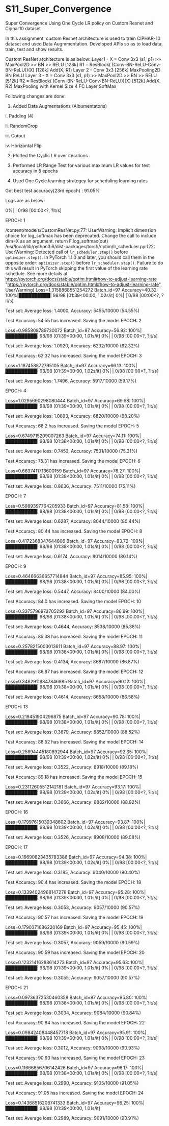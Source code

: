 # S11_Super_Convergence
Super Convergence Using One Cycle LR policy on Custom Resnet and Ciphar10 dataset

In this assignment, custom Resnet architecture is used to train CIPHAR-10 dataset and used Data Augmmentation. Developed APIs so as to load data, train, test and show results.

Custom ResNet architecture is as below:
Layer1 -
    X = Conv 3x3 (s1, p1) >> MaxPool2D >> BN >> RELU [128k]
    R1 = ResBlock( (Conv-BN-ReLU-Conv-BN-ReLU))(X) [128k] 
    Add(X, R1)
Layer 2 -
    Conv 3x3 [256k]
    MaxPooling2D
    BN
    ReLU
Layer 3 -
    X = Conv 3x3 (s1, p1) >> MaxPool2D >> BN >> RELU [512k]
    R2 = ResBlock( (Conv-BN-ReLU-Conv-BN-ReLU))(X) [512k]
    Add(X, R2)
MaxPooling with Kernel Size 4
FC Layer 
SoftMax

Following changes are done:

1. Added Data Augmentations (Albumentatons)

i. Padding (4)

ii. RandomCrop

iii. Cutout

iv. Horizontal Flip

2. Plotted the Cyclic LR over iterations

3. Performed LR Range Test for various maximum LR values for test accuracy in 5 epochs

4. Used One Cycle learning strategey for scheduling learning rates

Got best test accuracy(23rd epoch) : 91.05%

Logs are as below:

  0%|          | 0/98 [00:00<?, ?it/s]

EPOCH: 1

/content/models/CustomResNet.py:77: UserWarning: Implicit dimension choice for log_softmax has been deprecated. Change the call to include dim=X as an argument.
  return F.log_softmax(out)
/usr/local/lib/python3.6/dist-packages/torch/optim/lr_scheduler.py:122: UserWarning: Detected call of `lr_scheduler.step()` before `optimizer.step()`. In PyTorch 1.1.0 and later, you should call them in the opposite order: `optimizer.step()` before `lr_scheduler.step()`.  Failure to do this will result in PyTorch skipping the first value of the learning rate schedule. See more details at https://pytorch.org/docs/stable/optim.html#how-to-adjust-learning-rate
  "https://pytorch.org/docs/stable/optim.html#how-to-adjust-learning-rate", UserWarning)
Loss=1.3158868551254272 Batch_id=97 Accuracy=40.32: 100%|██████████| 98/98 [01:39<00:00,  1.02s/it]
  0%|          | 0/98 [00:00<?, ?it/s]


Test set: Average loss: 1.4000, Accuracy: 5455/10000 (54.55%)

Test Accuracy: 54.55 has increased. Saving the model
EPOCH: 2

Loss=0.985808789730072 Batch_id=97 Accuracy=56.92: 100%|██████████| 98/98 [01:39<00:00,  1.01s/it]
  0%|          | 0/98 [00:00<?, ?it/s]


Test set: Average loss: 1.0920, Accuracy: 6232/10000 (62.32%)

Test Accuracy: 62.32 has increased. Saving the model
EPOCH: 3

Loss=1.187458872795105 Batch_id=97 Accuracy=66.13: 100%|██████████| 98/98 [01:39<00:00,  1.02s/it]
  0%|          | 0/98 [00:00<?, ?it/s]


Test set: Average loss: 1.7496, Accuracy: 5917/10000 (59.17%)

EPOCH: 4

Loss=1.0295690298080444 Batch_id=97 Accuracy=69.68: 100%|██████████| 98/98 [01:39<00:00,  1.01s/it]
  0%|          | 0/98 [00:00<?, ?it/s]


Test set: Average loss: 1.0893, Accuracy: 6820/10000 (68.20%)

Test Accuracy: 68.2 has increased. Saving the model
EPOCH: 5

Loss=0.6749715209007263 Batch_id=97 Accuracy=74.11: 100%|██████████| 98/98 [01:38<00:00,  1.01s/it]
  0%|          | 0/98 [00:00<?, ?it/s]


Test set: Average loss: 0.7453, Accuracy: 7531/10000 (75.31%)

Test Accuracy: 75.31 has increased. Saving the model
EPOCH: 6

Loss=0.6637411713600159 Batch_id=97 Accuracy=76.27: 100%|██████████| 98/98 [01:38<00:00,  1.01s/it]
  0%|          | 0/98 [00:00<?, ?it/s]


Test set: Average loss: 0.8636, Accuracy: 7511/10000 (75.11%)

EPOCH: 7

Loss=0.5989397764205933 Batch_id=97 Accuracy=81.58: 100%|██████████| 98/98 [01:38<00:00,  1.01s/it]
  0%|          | 0/98 [00:00<?, ?it/s]


Test set: Average loss: 0.6287, Accuracy: 8044/10000 (80.44%)

Test Accuracy: 80.44 has increased. Saving the model
EPOCH: 8

Loss=0.4172368347644806 Batch_id=97 Accuracy=83.72: 100%|██████████| 98/98 [01:38<00:00,  1.01s/it]
  0%|          | 0/98 [00:00<?, ?it/s]


Test set: Average loss: 0.6174, Accuracy: 8014/10000 (80.14%)

EPOCH: 9

Loss=0.46466636657714844 Batch_id=97 Accuracy=85.95: 100%|██████████| 98/98 [01:38<00:00,  1.01s/it]
  0%|          | 0/98 [00:00<?, ?it/s]


Test set: Average loss: 0.5447, Accuracy: 8400/10000 (84.00%)

Test Accuracy: 84.0 has increased. Saving the model
EPOCH: 10

Loss=0.3375796973705292 Batch_id=97 Accuracy=86.99: 100%|██████████| 98/98 [01:38<00:00,  1.01s/it]
  0%|          | 0/98 [00:00<?, ?it/s]


Test set: Average loss: 0.4644, Accuracy: 8538/10000 (85.38%)

Test Accuracy: 85.38 has increased. Saving the model
EPOCH: 11

Loss=0.2578215003013611 Batch_id=97 Accuracy=88.97: 100%|██████████| 98/98 [01:38<00:00,  1.01s/it]
  0%|          | 0/98 [00:00<?, ?it/s]


Test set: Average loss: 0.4134, Accuracy: 8687/10000 (86.87%)

Test Accuracy: 86.87 has increased. Saving the model
EPOCH: 12

Loss=0.34829118847846985 Batch_id=97 Accuracy=90.12: 100%|██████████| 98/98 [01:38<00:00,  1.01s/it]
  0%|          | 0/98 [00:00<?, ?it/s]


Test set: Average loss: 0.4614, Accuracy: 8658/10000 (86.58%)

EPOCH: 13

Loss=0.219451904296875 Batch_id=97 Accuracy=90.78: 100%|██████████| 98/98 [01:38<00:00,  1.01s/it]
  0%|          | 0/98 [00:00<?, ?it/s]


Test set: Average loss: 0.3679, Accuracy: 8852/10000 (88.52%)

Test Accuracy: 88.52 has increased. Saving the model
EPOCH: 14

Loss=0.25894445180892944 Batch_id=97 Accuracy=92.35: 100%|██████████| 98/98 [01:39<00:00,  1.02s/it]
  0%|          | 0/98 [00:00<?, ?it/s]


Test set: Average loss: 0.3522, Accuracy: 8918/10000 (89.18%)

Test Accuracy: 89.18 has increased. Saving the model
EPOCH: 15

Loss=0.23112605512142181 Batch_id=97 Accuracy=93.17: 100%|██████████| 98/98 [01:39<00:00,  1.02s/it]
  0%|          | 0/98 [00:00<?, ?it/s]


Test set: Average loss: 0.3666, Accuracy: 8882/10000 (88.82%)

EPOCH: 16

Loss=0.17997615039348602 Batch_id=97 Accuracy=93.87: 100%|██████████| 98/98 [01:39<00:00,  1.02s/it]
  0%|          | 0/98 [00:00<?, ?it/s]


Test set: Average loss: 0.3526, Accuracy: 8908/10000 (89.08%)

EPOCH: 17

Loss=0.16690823435783386 Batch_id=97 Accuracy=94.38: 100%|██████████| 98/98 [01:39<00:00,  1.02s/it]
  0%|          | 0/98 [00:00<?, ?it/s]


Test set: Average loss: 0.3185, Accuracy: 9040/10000 (90.40%)

Test Accuracy: 90.4 has increased. Saving the model
EPOCH: 18

Loss=0.13394024968147278 Batch_id=97 Accuracy=95.28: 100%|██████████| 98/98 [01:39<00:00,  1.01s/it]
  0%|          | 0/98 [00:00<?, ?it/s]


Test set: Average loss: 0.3053, Accuracy: 9057/10000 (90.57%)

Test Accuracy: 90.57 has increased. Saving the model
EPOCH: 19

Loss=0.1790371686220169 Batch_id=97 Accuracy=95.45: 100%|██████████| 98/98 [01:39<00:00,  1.01s/it]
  0%|          | 0/98 [00:00<?, ?it/s]


Test set: Average loss: 0.3057, Accuracy: 9059/10000 (90.59%)

Test Accuracy: 90.59 has increased. Saving the model
EPOCH: 20

Loss=0.12321416288614273 Batch_id=97 Accuracy=95.63: 100%|██████████| 98/98 [01:39<00:00,  1.01s/it]
  0%|          | 0/98 [00:00<?, ?it/s]


Test set: Average loss: 0.3055, Accuracy: 9057/10000 (90.57%)

EPOCH: 21

Loss=0.09736372530460358 Batch_id=97 Accuracy=95.80: 100%|██████████| 98/98 [01:38<00:00,  1.01s/it]
  0%|          | 0/98 [00:00<?, ?it/s]


Test set: Average loss: 0.3034, Accuracy: 9084/10000 (90.84%)

Test Accuracy: 90.84 has increased. Saving the model
EPOCH: 22

Loss=0.09842408448457718 Batch_id=97 Accuracy=95.91: 100%|██████████| 98/98 [01:39<00:00,  1.01s/it]
  0%|          | 0/98 [00:00<?, ?it/s]


Test set: Average loss: 0.3012, Accuracy: 9093/10000 (90.93%)

Test Accuracy: 90.93 has increased. Saving the model
EPOCH: 23

Loss=0.11666856706142426 Batch_id=97 Accuracy=96.17: 100%|██████████| 98/98 [01:38<00:00,  1.01s/it]
  0%|          | 0/98 [00:00<?, ?it/s]


Test set: Average loss: 0.2990, Accuracy: 9105/10000 (91.05%)

Test Accuracy: 91.05 has increased. Saving the model
EPOCH: 24

Loss=0.14368516206741333 Batch_id=97 Accuracy=96.25: 100%|██████████| 98/98 [01:39<00:00,  1.01s/it]


Test set: Average loss: 0.2989, Accuracy: 9091/10000 (90.91%)




